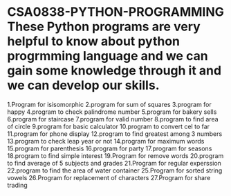 # CSA0838-PYTHON-PROGRAMMING  These Python programs are very helpful to know about python progrmming language and we can gain some  knowledge through it and we can develop our skills.
1.Program for isisomorphic
2.program for sum of squares
3.program for happy
4.program to check palindrome number
5.program for bakery sells
6.program for staircase
7.program for valid number
8.program to find area of circle
9.program for basic calculator
10.program to convert cel to far
11.program for phone display
12.program to find greatest among 3 numbers
13.program to check leap year or not
14.program for maximum words
15.program for parenthesis
16.program for party
17.program for seasons
18.program to find simple interest
19.Program for remove words
20.program to find average of 5 subjects and grades
21.Program for regular experssion
22.program to find the area of water container
25.Program for sorted string vowels
26.Program for replacement of characters
27.Program for share trading

